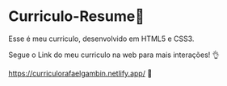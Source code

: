 # Curriculo-Resume📃
Esse é meu curriculo, desenvolvido em HTML5 e CSS3.

Segue o Link do meu curriculo na web para mais interações! 👌

https://curriculorafaelgambin.netlify.app/ 🎯
